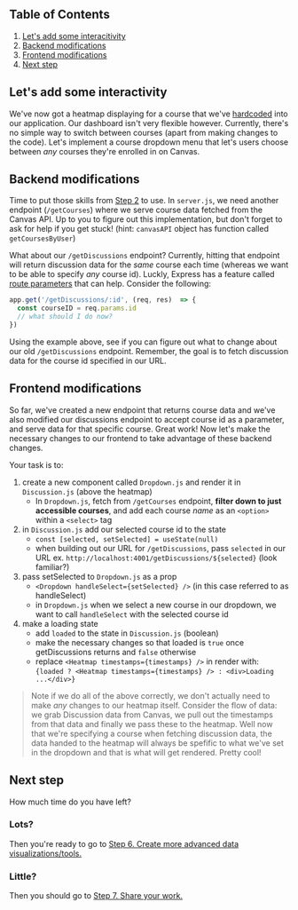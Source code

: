 ## Table of Contents

1. [Let's add some interacitivity](#lets-add-some-interactivity)
1. [Backend modifications](#backend-modifications)
1. [Frontend modifications](#frontend-modifications)
1. [Next step](#next-step)

## Let's add some interactivity

We've now got a heatmap displaying for a course that we've [hardcoded](https://en.wikipedia.org/wiki/Hard_coding) into our application. Our dashboard isn't very flexible however. Currently, there's no simple way to switch between courses (apart from making changes to the code). Let's implement a course dropdown menu that let's users choose between *any* courses they're enrolled in on Canvas.

## Backend modifications

Time to put those skills from [Step 2](2-API-Endpoints.md) to use. In `server.js`, we need another endpoint (`/getCourses`) where we serve course data fetched from the Canvas API. Up to you to figure out this implementation, but don't forget to ask for help if you get stuck! (hint: `canvasAPI` object has function called `getCoursesByUser`)

What about our `/getDiscussions` endpoint? Currently, hitting that endpoint will return  discussion data for the *same* course each time (whereas we want to be able to specify *any* course id). Luckly, Express has a feature called [route parameters](https://expressjs.com/en/guide/routing.html#route-parameters) that can help. Consider the following:

```javascript
app.get('/getDiscussions/:id', (req, res)  => {
  const courseID = req.params.id
  // what should I do now?
})
```

Using the example above, see if you can figure out what to change about our old `/getDiscussions` endpoint. Remember, the goal is to fetch discussion data for the course id specified in our URL.

## Frontend modifications

So far, we've created a new endpoint that returns course data and we've also modified our discussions endpoint to accept course id as a parameter, and serve data for that specific course. Great work! Now let's make the necessary changes to our frontend to take advantage of these backend changes.

Your task is to:

1. create a new component called `Dropdown.js` and render it in `Discussion.js` (above the heatmap)
    * In `Dropdown.js`, fetch from `/getCourses` endpoint, **filter down to just accessible courses**, and add each course *name* as an `<option>` within a `<select>` tag
1. in `Discussion.js` add our selected course id to the state
    * `const [selected, setSelected] = useState(null)`
    * when building out our URL for `/getDiscussions`, pass `selected` in our URL ex. `http://localhost:4001/getDiscussions/${selected}` (look familiar?)
1. pass setSelected to `Dropdown.js` as a prop
    * `<Dropdown handleSelect={setSelected} />` (in this case referred to as handleSelect)
    * in `Dropdown.js` when we select a new course in our dropdown, we want to call `handleSelect` with the selected course id
1. make a loading state
    * add `loaded` to the state in `Discussion.js` (boolean)
    * make the necessary changes so that loaded is `true` once getDiscussions returns and `false` otherwise
    * replace `<Heatmap timestamps={timestamps} />` in render with: `{loaded ? <Heatmap timestamps={timestamps} /> : <div>Loading ...</div>}`

> Note if we do all of the above correctly, we don't actually need to make *any* changes to our heatmap itself. Consider the flow of data: we grab Discussion data from Canvas, we pull out the timestamps from that data and finally we pass these to the heatmap. Well now that we're specifying a course when fetching discussion data, the data handed to the heatmap will always be spefific to what we've set in the dropdown and that is what will get rendered. Pretty cool!

## Next step

How much time do you have left?

### Lots?

Then you're ready to go to [Step 6. Create more advanced data visualizations/tools.](6-Create-Advanced-Data-Viz.md)

### Little?

Then you should go to [Step 7. Share your work.](7-Share-Your-Work.md)